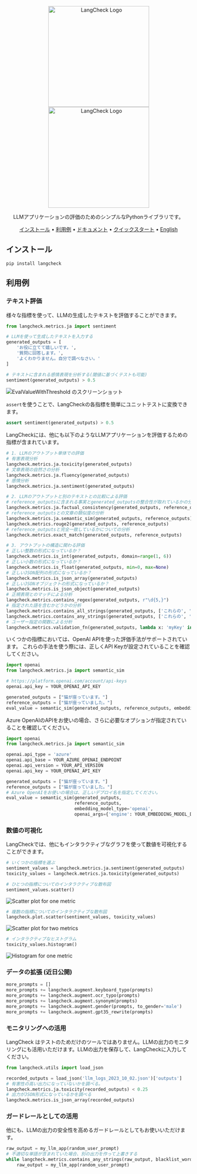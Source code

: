 <div align="center">

<img src="docs/_static/LangCheck-Logo-square.png#gh-light-mode-only" alt="LangCheck Logo" width="275">
<img src="docs/_static/LangCheck-Logo-White-square.png#gh-dark-mode-only" alt="LangCheck Logo" width="275">


LLMアプリケーションの評価のためのシンプルなPythonライブラリです。

[インストール](#インストール) •
[利用例](#利用例) •
[ドキュメント](https://langcheck.readthedocs.io/en/latest/index.html) •
[クイックスタート](https://langcheck.readthedocs.io/en/latest/quickstart.html) •
[English](README.md)

</div>

## インストール

```
pip install langcheck
```

## 利用例

### テキスト評価
様々な指標を使って、LLMの生成したテキストを評価することができます。


```python
from langcheck.metrics.ja import sentiment

# LLMを使って生成したテキストを入力する
generated_outputs = [
    'お役に立てて嬉しいです。',
    '質問に回答します。',
    'よくわかりません。自分で調べなさい。'
]

# テキストに含まれる感情表現を分析する(閾値に基づくテストも可能)
sentiment(generated_outputs) > 0.5
```

![EvalValueWithThreshold のスクリーンショット](docs/_static/EvalValueWithThreshold_output_ja.png)

`assert`を使うことで、LangCheckの各指標を簡単にユニットテストに変換できます。

```python
assert sentiment(generated_outputs) > 0.5
```

LangCheckには、他にも以下のようなLLMアプリケーションを評価するための指標が含まれています。

```python
# 1. LLMのアウトプット単体での評価
# 有害表現分析
langcheck.metrics.ja.toxicity(generated_outputs)
# 文章表現の自然さの分析　
langcheck.metrics.ja.fluency(generated_outputs)
# 感情分析
langcheck.metrics.ja.sentiment(generated_outputs)

# 2. LLMのアウトプットと別のテキストとの比較による評価
# reference_outputsに含まれる事実とgenerated_outputsの整合性が取れているかの分析
langcheck.metrics.ja.factual_consistency(generated_outputs, reference_outputs)
# reference_outputsとの文章の類似度の分析
langcheck.metrics.ja.semantic_sim(generated_outputs, reference_outputs)
langcheck.metrics.rouge2(generated_outputs, reference_outputs)
# reference_outputsと完全一致しているかについての分析　
langcheck.metrics.exact_match(generated_outputs, reference_outputs)

# 3. アウトプットの構造に関わる評価
# 正しい整数の形式になっているか？
langcheck.metrics.is_int(generated_outputs, domain=range(1, 6))
# 正しい小数の形式になっているか？
langcheck.metrics.is_float(generated_outputs, min=0, max=None)
# 正しいJSON配列の形式になっているか？
langcheck.metrics.is_json_array(generated_outputs)
# 正しいJSONオブジェクトの形式になっているか？
langcheck.metrics.is_json_object(generated_outputs)
# 正規表現とのマッチによる分析
langcheck.metrics.contains_regex(generated_outputs, r"\d{5,}")
# 指定された語を含むかどうかの分析
langcheck.metrics.contains_all_strings(generated_outputs, ['これらの', '単語を', '含む'])
langcheck.metrics.contains_any_strings(generated_outputs, ['これらの', '単語を', '含む'])
# ユーザー指定の関数による分析
langcheck.metrics.validation_fn(generated_outputs, lambda x: 'myKey' in json.loads(x))
```

いくつかの指標においては、OpenAI APIを使った評価手法がサポートされています。
これらの手法を使う際には、正しくAPI Keyが設定されていることを確認してください。
```python
import openai
from langcheck.metrics.ja import semantic_sim

# https://platform.openai.com/account/api-keys
openai.api_key = YOUR_OPENAI_API_KEY

generated_outputs = ["猫が座っています。"]
reference_outputs = ["猫が座っていました。"]
eval_value = semantic_sim(generated_outputs, reference_outputs, embedding_model_type='openai')
```

Azure OpenAIのAPIをお使いの場合、さらに必要なオプションが指定されていることを確認してください。
```python
import openai
from langcheck.metrics.ja import semantic_sim

openai.api_type = 'azure'
openai.api_base = YOUR_AZURE_OPENAI_ENDPOINT
openai.api_version = YOUR_API_VERSION
openai.api_key = YOUR_OPENAI_API_KEY

generated_outputs = ["猫が座っています。"]
reference_outputs = ["猫が座っていました。"]
# Azure OpenAIをお使いの場合は、正しいデプロイ名を指定してください。
eval_value = semantic_sim(generated_outputs,
                          reference_outputs,
                          embedding_model_type='openai',
                          openai_args={'engine': YOUR_EMBEDDING_MODEL_DEPLOYMENT_NAME})
```

### 数値の可視化
LangCheckでは、他にもインタラクティブなグラフを使って数値を可視化することができます。

```python
# いくつかの指標を選ぶ　
sentiment_values = langcheck.metrics.ja.sentiment(generated_outputs)
toxicity_values = langcheck.metrics.ja.toxicity(generated_outputs)

# ひとつの指標についてのインタラクティブな散布図
sentiment_values.scatter()
```

![Scatter plot for one metric](docs/_static/scatter_one_metric_ja.gif)


```python
# 複数の指標についてのインタラクティブな散布図
langcheck.plot.scatter(sentiment_values, toxicity_values)
```

![Scatter plot for two metrics](docs/_static/scatter_two_metrics_ja.png)


```python
# インタラクティブなヒストグラム
toxicity_values.histogram()
```

![Histogram for one metric](docs/_static/histogram_ja.png)


### データの拡張 (近日公開)

```python
more_prompts = []
more_prompts += langcheck.augment.keyboard_typo(prompts)
more_prompts += langcheck.augment.ocr_typo(prompts)
more_prompts += langcheck.augment.synonym(prompts)
more_prompts += langcheck.augment.gender(prompts, to_gender='male')
more_prompts += langcheck.augment.gpt35_rewrite(prompts)
```

### モニタリングへの活用　

LangCheck はテストのためだけのツールではありません。LLMの出力のモニタリングにも活用いただけます。LLMの出力を保存して、LangCheckに入力してください。

```python
from langcheck.utils import load_json

recorded_outputs = load_json('llm_logs_2023_10_02.json')['outputs']
# 有害性の高い出力になっていないかを調べる。
langcheck.metrics.ja.toxicity(recorded_outputs) < 0.25
# 出力がJSON形式になっているかを調べる
langcheck.metrics.is_json_array(recorded_outputs)
```

### ガードレールとしての活用

他にも、LLMの出力の安全性を高めるガードレールとしてもお使いいただけます。

```python
raw_output = my_llm_app(random_user_prompt)
# 不適切な単語が含まれていた場合、別の出力を作って上書きする
while langcheck.metrics.contains_any_strings(raw_output, blacklist_words).any():
    raw_output = my_llm_app(random_user_prompt)
```
